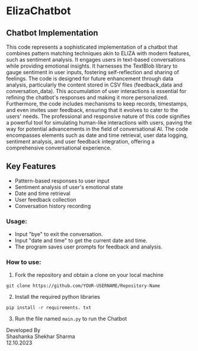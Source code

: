 # ElizaChatbot

## Chatbot Implementation

This code represents a sophisticated implementation of a chatbot that combines pattern matching techniques akin to ELIZA with modern features, such as sentiment analysis.
It engages users in text-based conversations while providing emotional insights.
It harnesses the TextBlob library to gauge sentiment in user inputs, fostering self-reflection and sharing of feelings.
The code is designed for future enhancement through data analysis, particularly the content stored in CSV files (feedback_data and conversation_data).
This accumulation of user interactions is essential for refining the chatbot's responses and making it more personalized.
Furthermore, the code includes mechanisms to keep records, timestamps, and even invites user feedback, ensuring that it evolves to cater to the users' needs.
The professional and responsive nature of this code signifies a powerful tool for simulating human-like interactions with users, paving the way for potential advancements in the field of conversational AI. The code encompasses elements such as date and time retrieval, user data logging, sentiment analysis, and user feedback integration, offering a comprehensive conversational experience.

## Key Features
- Pattern-based responses to user input
- Sentiment analysis of user's emotional state
- Date and time retrieval
- User feedback collection
- Conversation history recording

### Usage:
- Input "bye" to exit the conversation.
- Input "date and time" to get the current date and time.
- The program saves user prompts for feedback and analysis.

### How to use:
1. Fork the repository and obtain a clone on your local machine
```
git clone https://github.com/YOUR-USERNAME/Repository-Name
```
2. Install the required python libraries
```
pip install -r requirements. txt
```
3. Run the file named `main.py` to run the Chatbot

Developed By<br>
Shashanka Shekhar Sharma<br>
12.10.2023
